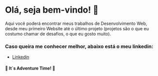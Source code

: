 # Olá, seja bem-vindo! :wave: 

Aqui você poderá encontrar meus trabalhos de Desenvolvimento Web, desde meu primeiro Website até o último projeto (projetos são o que eu costumo chamar de desafios, o que eu gosto muito).

### Caso queira me conhecer melhor, abaixo está o meu linkedin:

- [Linkedin](https://www.linkedin.com/in/edson-matheus-b5a0171ba/)



 #### :rocket: It´s Adventure Time! :rocket:



